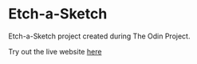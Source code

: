 # Etch-a-Sketch

Etch-a-Sketch project created during The Odin Project.

Try out the live website [here](https://la-248.github.io/etch-a-sketch/)